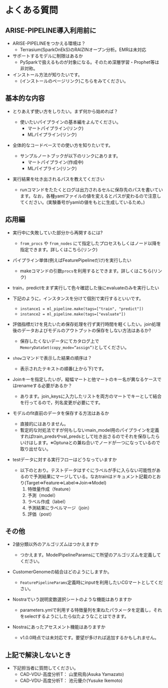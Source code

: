# よくある質問

## ARISE-PIPELINE導入利用前に 
- ARISE-PIPELINEをつかえる環境は？
  - Terrasium(SparkOnEkS)のRAIZINオープン分析。EMRは未対応
- サポートするモデルに制限はあるか
  - PySparkで扱えるものが対象になる。そのため深層学習・Prophet等は非対称。
- インストール方法が知りたいです。
  - (インストールのページリンク)こちらをみてください。

## 基本的な内容
- とりあえず使い方をしりたい。まず何から始めれば？
  - 使いたいパイプラインの基本編をよんでください。
    - マートパイプライン(リンク)
    - MLパイプライン(リンク)
  
- 全体的なコードベースでの使い方を知りたいです。
  - サンプルノートブックが以下のリンクにあります。
    - マートパイプライン(作成中)
    - MLパイプライン(リンク)

- 実行結果を吐き出されるパスを教えてください
  - runコマンドをたたくとログは出力されるセルに保存先のパスを書いています。なお，各種yamlファイルの値を変えるとパスが変わるので注意してください。(実験番号がyamlの値をもとに生成しているため。)

## 応用編
- 実行中に失敗していた部分から再開するには?
  - `from_procs` や `from_nodes` にて指定したプロセスもしくはノード以降を指定できます。詳しくはこちら(リンク)

- パイプライン単体(例えばFeaturePipelineだけ)を実行したい
  - makeコマンドの引数`procs`を利用するとできます。詳しくはこちら(リンク)

- train，predictをまず実行して色々確認した後にevaluateのみを実行したい
- 下記のように，インスタンスを分けて個別で実行するといいです。
  - `instance1 = ml_pipeline.make(tags=["train", "predict"])`
  - `instance2 = ml_pipeline.make(tags=["evaluate"])`
  
- 評価指標だけを見たいため保存処理を行ず実行時間を軽くしたい。join処理後のデータおよびモデルのアウトプットの保存をしない方法はあるか?
  - 保存したくないデータにてカタログ上で`MemoryDataSet(copy_mode=”assign”)`としてください。
  
- `show`コマンドで表示した結果の順序は？
  - 表示されたテキストの順番(上から下)です。
  
- Joinキーを指定したいが，縦幅マートと他マートのキー名が異なるケースではrenameする必要があるか？
  - あります。join_keysに入力したリストを両方のマートでキーとして結合を行ってるので，列名変更が必要にです。

- モデルのfit直前のデータを保存する方法はあるか
  - 直接的にはありません。
  - 暫定的な対処法ですが何もしないmain_model用のパイプラインを定義すればtrain_predsやval_predsとして吐き出さるのでそれを保存したらいけはします。※Optunaとの兼ね合いでノードが一つになっているので取り出せない。
- testデータに対する実行フローはどうなっていますか
  - 以下のとおり。テストデータはすぐにラベルが手に入らない可能性があるので予測結果にマージしている。なおtrainはドキュメント記載のとおり(Target⇒Feature⇒Label⇒Join⇒Model)
    1. 特徴量作成（feature）
    2. 予測（model）
    3. ラベル作成（label）
    4. 予測結果にラベルマージ（join）
    5. 評価（post）

## その他
- 2値分類以外のアルゴリズムはつかえますか
  - つかえます。ModelPipelineParamsにて所望のアルゴリズムを定義してください。
  
- CustomerGenomeの結合はどのようにしますか。
  - `FeaturePipelineParams`定義時にinputを利用したいCGマートとしてください。
  
- Nostraでいう説明変数選択シートのような機能はありますか
  - parameters.ymlで利用する特徴量列を束ねたパラメータを定義し，それをselectするようにしたら似たようなことはできます。
  
- Nostraにあったアセスメント機能はありますか
  - v1.0.0時点では未対応です。要望が多ければ追加するかもしれません。
  
## 上記で解決しないとき
  - 下記担当者に質問してください。
    - CAD-VDU-高度分析T： 山里飛鳥(Asuka Yamazato)
    - CAD-VDU-高度分析T： 池元優介(Yusuke Ikemoto)
